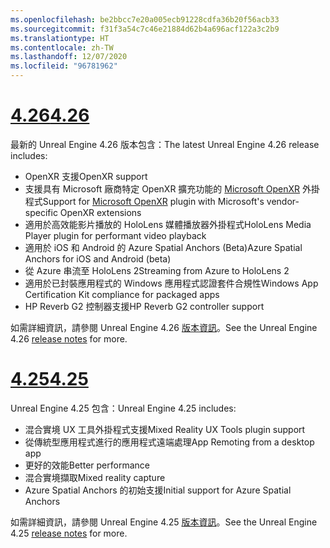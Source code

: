```yaml
---
ms.openlocfilehash: be2bbcc7e20a005ecb91228cdfa36b20f56acb33
ms.sourcegitcommit: f31f3a54c7c46e21884d62b4a696acf122a3c2b9
ms.translationtype: HT
ms.contentlocale: zh-TW
ms.lasthandoff: 12/07/2020
ms.locfileid: "96781962"
---
```

# <a name="426"></a>[<span data-ttu-id="b1b05-101">4.26</span><span class="sxs-lookup"><span data-stu-id="b1b05-101">4.26</span></span>](#tab/ue426)

<span data-ttu-id="b1b05-102">最新的 Unreal Engine 4.26 版本包含：</span><span class="sxs-lookup"><span data-stu-id="b1b05-102">The latest Unreal Engine 4.26 release includes:</span></span>
* <span data-ttu-id="b1b05-103">OpenXR 支援</span><span class="sxs-lookup"><span data-stu-id="b1b05-103">OpenXR support</span></span>
* <span data-ttu-id="b1b05-104">支援具有 Microsoft 廠商特定 OpenXR 擴充功能的 [Microsoft OpenXR](https://github.com/microsoft/Microsoft-OpenXR-Unreal) 外掛程式</span><span class="sxs-lookup"><span data-stu-id="b1b05-104">Support for [Microsoft OpenXR](https://github.com/microsoft/Microsoft-OpenXR-Unreal) plugin with Microsoft's vendor-specific OpenXR extensions</span></span>
* <span data-ttu-id="b1b05-105">適用於高效能影片播放的 HoloLens 媒體播放器外掛程式</span><span class="sxs-lookup"><span data-stu-id="b1b05-105">HoloLens Media Player plugin for performant video playback</span></span>
* <span data-ttu-id="b1b05-106">適用於 iOS 和 Android 的 Azure Spatial Anchors (Beta)</span><span class="sxs-lookup"><span data-stu-id="b1b05-106">Azure Spatial Anchors for iOS and Android (beta)</span></span>
* <span data-ttu-id="b1b05-107">從 Azure 串流至 HoloLens 2</span><span class="sxs-lookup"><span data-stu-id="b1b05-107">Streaming from Azure to HoloLens 2</span></span>
* <span data-ttu-id="b1b05-108">適用於已封裝應用程式的 Windows 應用程式認證套件合規性</span><span class="sxs-lookup"><span data-stu-id="b1b05-108">Windows App Certification Kit compliance for packaged apps</span></span>
* <span data-ttu-id="b1b05-109">HP Reverb G2 控制器支援</span><span class="sxs-lookup"><span data-stu-id="b1b05-109">HP Reverb G2 controller support</span></span>

<span data-ttu-id="b1b05-110">如需詳細資訊，請參閱 Unreal Engine 4.26 <a href="https://docs.unrealengine.com/Support/Builds/ReleaseNotes/4_26/index.html" target="_blank" title="Unreal Engine 4.26 版本資訊">版本資訊</a>。</span><span class="sxs-lookup"><span data-stu-id="b1b05-110">See the Unreal Engine 4.26 <a href="https://docs.unrealengine.com/Support/Builds/ReleaseNotes/4_26/index.html" target="_blank" title="Unreal Engine 4.26 release notes">release notes</a> for more.</span></span> 


# <a name="425"></a>[<span data-ttu-id="b1b05-111">4.25</span><span class="sxs-lookup"><span data-stu-id="b1b05-111">4.25</span></span>](#tab/ue425)

<span data-ttu-id="b1b05-112">Unreal Engine 4.25 包含：</span><span class="sxs-lookup"><span data-stu-id="b1b05-112">Unreal Engine 4.25 includes:</span></span>
* <span data-ttu-id="b1b05-113">混合實境 UX 工具外掛程式支援</span><span class="sxs-lookup"><span data-stu-id="b1b05-113">Mixed Reality UX Tools plugin support</span></span>
* <span data-ttu-id="b1b05-114">從傳統型應用程式進行的應用程式遠端處理</span><span class="sxs-lookup"><span data-stu-id="b1b05-114">App Remoting from a desktop app</span></span>
* <span data-ttu-id="b1b05-115">更好的效能</span><span class="sxs-lookup"><span data-stu-id="b1b05-115">Better performance</span></span>
* <span data-ttu-id="b1b05-116">混合實境擷取</span><span class="sxs-lookup"><span data-stu-id="b1b05-116">Mixed reality capture</span></span>
* <span data-ttu-id="b1b05-117">Azure Spatial Anchors 的初始支援</span><span class="sxs-lookup"><span data-stu-id="b1b05-117">Initial support for Azure Spatial Anchors</span></span>

<span data-ttu-id="b1b05-118">如需詳細資訊，請參閱 Unreal Engine 4.25 <a href="https://docs.unrealengine.com/Support/Builds/ReleaseNotes/4_25/index.html" target="_blank" title="Unreal Engine 4.25 版本資訊">版本資訊</a>。</span><span class="sxs-lookup"><span data-stu-id="b1b05-118">See the Unreal Engine 4.25 <a href="https://docs.unrealengine.com/Support/Builds/ReleaseNotes/4_25/index.html" target="_blank" title="Unreal Engine 4.25 release notes">release notes</a> for more.</span></span> 
